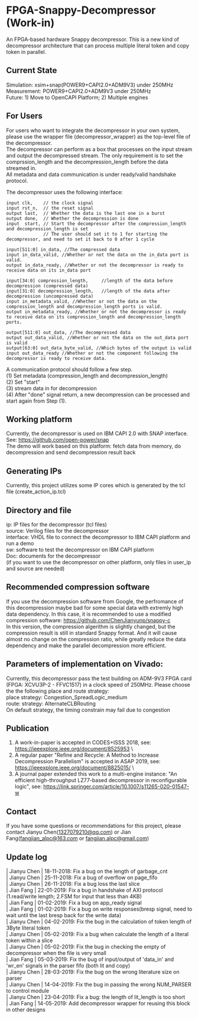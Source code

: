 # FPGA-Snappy-Decompressor (Work-in)
An FPGA-based hardware Snappy decompressor. This is a new kind of decompressor architecture that can process multiple literal token and copy token in parallel.

Current State
---
Simulation: xsim+snap(POWER9+CAPI2.0+ADM9V3) under 250MHz\
Measurement: POWER9+CAPI2.0+ADM9V3 under 250MHz\
Future: 1) Move to OpenCAPI Platform; 2) Multiple engines

For Users
----
For users who want to integrate the decompressor in your own system, please use the wrapper file (decompressor_wrapper) as the top-level file of the decompressor. \
The decompressor can perform as a box that processes on the input stream and output the decompressed stream. The only requirement is to set the comprssion_length and the decompression_length before the data streamed in. \
All metadata and data communication is under ready/valid handshake protocol.

The decompressor uses the following interface: 

    input clk,    // the clock signal
    input rst_n,  // the reset signal
    output last,  // Whether the data is the last one in a burst
    output done,  // Whether the decompression is done
    input  start, // Start the decompressor after the compression_length and decompression_length is set
                  // The user should set it to 1 for starting the decompressor, and need to set it back to 0 after 1 cycle

    input[511:0] in_data, //The compressed data
    input in_data_valid, //Whether or not the data on the in_data port is valid.
    output in_data_ready, //Whether or not the decompressor is ready to receive data on its in_data port

    input[34:0] compression_length,     //length of the data before decompression (compressed data)
    input[31:0] decompression_length,   //length of the data after decompression (uncompressed data)
    input in_metadata_valid, //Whether or not the data on the compression_length and decompression_length ports is valid.
    output in_metadata_ready, //Whether or not the decompressor is ready to receive data on its compression_length and decompression_length ports.

    output[511:0] out_data, //The decompressed data
    output out_data_valid, //Whether or not the data on the out_data port is valid
    output[63:0] out_data_byte_valid, //Which bytes of the output is valid
    input out_data_ready //Whether or not the component following the decompressor is ready to receive data.

A communication protocol should follow a few step. \
(1) Set metadata (compression_length and decompression_length)\
(2) Set "start" \
(3) stream data in for decompression\
(4) After "done" signal return, a new decompression can be processed and start again from Step (1).


Working platform
----
Currently, the decompressor is used on IBM CAPI 2.0 with SNAP interface. See: https://github.com/open-power/snap \
The demo will work based on this platform: fetch data from memory, do decompression and send decompression result back

Generating IPs
----
Currently, this project utilizes some IP cores which is generated by the tcl file (create_action_ip.tcl)

Directory and file
---
ip: IP files for the decompressor (tcl files)\
source: Verilog files for the decompressor\
interface: VHDL file to connect the decompressor to IBM CAPI platform and run a demo\
sw: software to test the decompressor on IBM CAPI platform\
Doc: documents for the decompressor\
(if you want to use the decompressor on other platform, only files in user_ip and source are needed)

Recommended compression software
----
If you use the decompression software from Google, the perfromance of this decompression maybe bad for some special data with extremly high data dependency. In this case, it is recommended to use a modified compression software: https://github.com/ChenJianyunp/snappy-c \
In this version, the compression algerithm is slightly changed, but the compression result is still in standard Snappy format. And it will cause almost no change on the compression ratio, while greatly reduce the data dependency and make the parallel decompression more efficient.

Parameters of implementation on Vivado:
----
Currently, this decompressor pass the test building on ADM-9V3 FPGA card (FPGA: XCVU3P-2 - FFVC1517) in a clock speed of 250MHz. Please choose the the following place and route strategy:\
place strategy: Congestion_SpreadLogic_medium\
route: strategy:  AlternateCLBRouting\
On default strategy, the timing constrain may fail due to congestion

Publication
------
1. A work-in-paper is accepted in CODES+ISSS 2018, see: https://ieeexplore.ieee.org/document/8525953 \
2. A regular paper "Refine and Recycle: A Method to Increase Decompression Parallelism" is accepted in ASAP 2019, see: https://ieeexplore.ieee.org/document/8825015/ \
3. A journal paper extended this work to a multi-engine instance: "An efficient high-throughput LZ77-based decompressor in reconfigurable logic", see: https://link.springer.com/article/10.1007/s11265-020-01547-w 

Contact
----
If you have some questions or recommendations for this project, please contact Jianyu Chen(1327079210@qq.com) or Jian Fang(fangjian_alpc@163.com or fangjian.alpc@gmail.com)

Update log
----
| Jianyu Chen | 18-11-2018: Fix a bug on the length of garbage_cnt\
| Jianyu Chen | 25-11-2018: Fix a bug of overflow on page_fifo\
| Jianyu Chen | 26-11-2018: Fix a bug loss the last slice\
| Jian Fang   | 22-01-2019: Fix a bug in handshake of AXI protocol (1.read/write length; 2.FSM for input that less than 4KB)\
| Jian Fang   | 01-02-2019: Fix a bug on app_ready signal\
| Jian Fang   | 01-02-2019: Fix a bug on write responses(bresp signal, need to wait until the last bresp back for the write data)\
| Jianyu Chen | 04-02-2019: Fix the bug in the calculation of token length of 3Byte literal token\
| Jianyu Chen | 05-02-2019: Fix a bug when calculate the length of a literal token within a slice\
| Jianyu Chen | 05-02-2019: Fix the bug in checking the empty of decompressor when the file is very small\
| Jian Fang   | 05-03-2019: Fix the bug of input/output of 'data_in' and 'wr_en' signals in the parser fifo (both lit and copy)\
| Jianyu Chen | 28-03-2019: Fix the bug on the wrong literature size on parser\
| Jianyu Chen | 14-04-2019: Fix the bug in passing the wrong NUM_PARSER to control module\
| Jianyu Chen | 23-04-2019: Fix a bug: the length of lit_length is too short\
| Jian Fang   | 14-05-2019: Add decompressor wrapper for reusing this block in other designs

